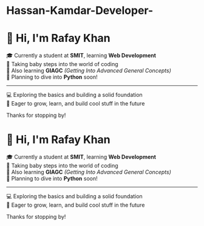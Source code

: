 # Hassan-Kamdar-Developer-

# 👋 Hi, I'm Rafay Khan

🎓 Currently a student at **SMIT**, learning **Web Development**  
🐣 Taking baby steps into the world of coding  
🌱 Also learning **GIAGC** *(Getting Into Advanced General Concepts)*  
🚀 Planning to dive into **Python** soon!

---

💻 Exploring the basics and building a solid foundation  
🌟 Eager to grow, learn, and build cool stuff in the future  

Thanks for stopping by!

<!-- Feel free to connect or check back as I grow in my journey -->

# 👋 Hi, I'm Rafay Khan

🎓 Currently a student at **SMIT**, learning **Web Development**  
🐣 Taking baby steps into the world of coding  
🌱 Also learning **GIAGC** *(Getting Into Advanced General Concepts)*  
🚀 Planning to dive into **Python** soon!

---

💻 Exploring the basics and building a solid foundation  
🌟 Eager to grow, learn, and build cool stuff in the future  

Thanks for stopping by!

<!-- Feel free to connect or check back as I grow in my journey -->
